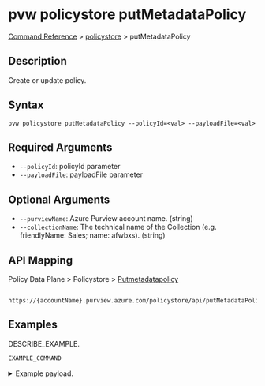 # pvw policystore putMetadataPolicy
[Command Reference](../../../README.md#command-reference) > [policystore](./main.md) > putMetadataPolicy

## Description
Create or update policy.

## Syntax
```
pvw policystore putMetadataPolicy --policyId=<val> --payloadFile=<val>
```

## Required Arguments
- `--policyId`: policyId parameter
- `--payloadFile`: payloadFile parameter

## Optional Arguments
- `--purviewName`: Azure Purview account name. (string)
- `--collectionName`: The technical name of the Collection (e.g. friendlyName: Sales; name: afwbxs). (string)

## API Mapping
Policy Data Plane > Policystore > [Putmetadatapolicy]()
```
 https://{accountName}.purview.azure.com/policystore/api/putMetadataPolicy
```

## Examples
DESCRIBE_EXAMPLE.
```powershell
EXAMPLE_COMMAND
```
<details><summary>Example payload.</summary>
<p>

```json
PASTE_JSON_HERE
```
</p>
</details>